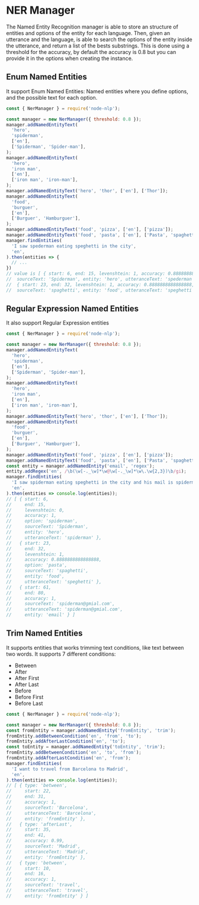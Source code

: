 # NER Manager

The Named Entity Recognition manager is able to store an structure of entities and options of the entity for each language.
Then, given an utterance and the language, is able to search the options of the entity inside the utterance, and return a list
of the bests substrings. This is done using a threshold for the accuracy, by default the accuracy is 0.8 but you can provide it in the options when creating the instance.

## Enum Named Entities

It support Enum Named Entities: Named entities where you define options, and the possible text for each option.

```javascript
const { NerManager } = require('node-nlp');

const manager = new NerManager({ threshold: 0.8 });
manager.addNamedEntityText(
  'hero',
  'spiderman',
  ['en'],
  ['Spiderman', 'Spider-man'],
);
manager.addNamedEntityText(
  'hero',
  'iron man',
  ['en'],
  ['iron man', 'iron-man'],
);
manager.addNamedEntityText('hero', 'thor', ['en'], ['Thor']);
manager.addNamedEntityText(
  'food',
  'burguer',
  ['en'],
  ['Burguer', 'Hamburguer'],
);
manager.addNamedEntityText('food', 'pizza', ['en'], ['pizza']);
manager.addNamedEntityText('food', 'pasta', ['en'], ['Pasta', 'spaghetti']);
manager.findEntities(
  'I saw spederman eating speghetti in the city',
  'en',
).then(entities => {
  // ...
})
// value is [ { start: 6, end: 15, levenshtein: 1, accuracy: 0.8888888888888888, option: 'spiderman',
//  sourceText: 'Spiderman', entity: 'hero', utteranceText: 'spederman' },
//  { start: 23, end: 32, levenshtein: 1, accuracy: 0.8888888888888888, option: 'pasta',
//  sourceText: 'spaghetti', entity: 'food', utteranceText: 'speghetti' } ]
```

## Regular Expression Named Entities

It also support Regular Expression entities

```javascript
const { NerManager } = require('node-nlp');

const manager = new NerManager({ threshold: 0.8 });
manager.addNamedEntityText(
  'hero',
  'spiderman',
  ['en'],
  ['Spiderman', 'Spider-man'],
);
manager.addNamedEntityText(
  'hero',
  'iron man',
  ['en'],
  ['iron man', 'iron-man'],
);
manager.addNamedEntityText('hero', 'thor', ['en'], ['Thor']);
manager.addNamedEntityText(
  'food',
  'burguer',
  ['en'],
  ['Burguer', 'Hamburguer'],
);
manager.addNamedEntityText('food', 'pizza', ['en'], ['pizza']);
manager.addNamedEntityText('food', 'pasta', ['en'], ['Pasta', 'spaghetti']);
const entity = manager.addNamedEntity('email', 'regex');
entity.addRegex('en', /\b(\w[-._\w]*\w@\w[-._\w]*\w\.\w{2,3})\b/gi);
manager.findEntities(
  'I saw spiderman eating speghetti in the city and his mail is spiderman@gmial.com',
  'en',
).then(entities => console.log(entities));
// [ { start: 6,
//     end: 15,
//     levenshtein: 0,
//     accuracy: 1,
//     option: 'spiderman',
//     sourceText: 'Spiderman',
//     entity: 'hero',
//     utteranceText: 'spiderman' },
//   { start: 23,
//     end: 32,
//     levenshtein: 1,
//     accuracy: 0.8888888888888888,
//     option: 'pasta',
//     sourceText: 'spaghetti',
//     entity: 'food',
//     utteranceText: 'speghetti' },
//   { start: 61,
//     end: 80,
//     accuracy: 1,
//     sourceText: 'spiderman@gmial.com',
//     utteranceText: 'spiderman@gmial.com',
//     entity: 'email' } ]
```

## Trim Named Entities

It supports entities that works trimming text conditions, like text between two words.
It supports 7 different conditions:
- Between
- After
- After First
- After Last
- Before
- Before First
- Before Last

```javascript
const { NerManager } = require('node-nlp');

const manager = new NerManager({ threshold: 0.8 });
const fromEntity = manager.addNamedEntity('fromEntity', 'trim');
fromEntity.addBetweenCondition('en', 'from', 'to');
fromEntity.addAfterLastCondition('en', 'to');
const toEntity = manager.addNamedEntity('toEntity', 'trim');
fromEntity.addBetweenCondition('en', 'to', 'from');
fromEntity.addAfterLastCondition('en', 'from');
manager.findEntities(
  'I want to travel from Barcelona to Madrid',
  'en',
).then(entities => console.log(entities));
// [ { type: 'between',
//     start: 22,
//     end: 31,
//     accuracy: 1,
//     sourceText: 'Barcelona',
//     utteranceText: 'Barcelona',
//     entity: 'fromEntity' },
//   { type: 'afterLast',
//     start: 35,
//     end: 41,
//     accuracy: 0.99,
//     sourceText: 'Madrid',
//     utteranceText: 'Madrid',
//     entity: 'fromEntity' },
//   { type: 'between',
//     start: 10,
//     end: 16,
//     accuracy: 1,
//     sourceText: 'travel',
//     utteranceText: 'travel',
//     entity: 'fromEntity' } ]
```

